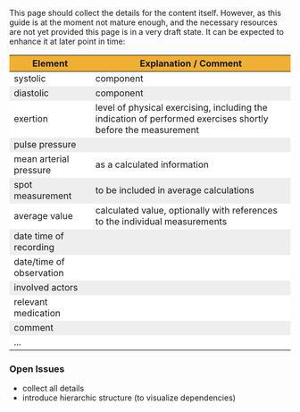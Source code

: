 <style>
table th {background: #f0b033}
table tr:nth-child(even) {background: #EEE}
table tr:nth-child(odd) {background: #FFF}
</style>


This page should collect the details for the content itself. 
However, as this guide is at the moment not mature enough, and the necessary resources are not yet provided
this page is in a very draft state. It can be expected to enhance it at later point in time:

| Element | Explanation / Comment |
| --- | --- |
| systolic | component |
| diastolic | component |
| exertion | level of physical exercising, including the indication of performed exercises shortly before the measurement |
| pulse pressure |
| mean arterial pressure | as a calculated information |
| spot measurement | to be included in average calculations |
| average value | calculated value, optionally with references to the individual measurements |
| date time of recording|
| date/time of observation |
| involved actors |
| relevant medication |
| comment |
| ... |

### Open Issues

* collect all details
* introduce hierarchic structure (to visualize dependencies)




